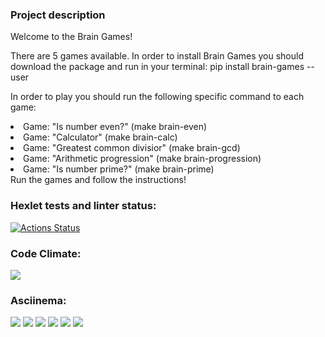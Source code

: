 ### Project description
Welcome to the Brain Games!


There are 5 games available. 
In order to install Brain Games you should download the package and run in your terminal:
pip install brain-games --user


In order to play you should run the following specific command to each game:


<li>Game: "Is number even?" (make brain-even)</li>
<li>Game: "Calculator" (make brain-calc)</li>
<li>Game: "Greatest common divisior" (make brain-gcd)</li>
<li>Game: "Arithmetic progression" (make brain-progression)</li>
<li>Game: "Is number prime?" (make brain-prime)</li>
Run the games and follow the instructions!


### Hexlet tests and linter status:
[![Actions Status](https://github.com/gravanofranchezd/python-project-49/workflows/hexlet-check/badge.svg)](https://github.com/gravanofranchezd/python-project-49/actions)


### Code Climate:
<a href="https://codeclimate.com/github/gravanofranchezd/python-project-49/maintainability"><img src="https://api.codeclimate.com/v1/badges/c319671fcf845feb0d77/maintainability" /></a>


### Asciinema:
<a href="https://asciinema.org/a/uNhgoqXU7innEsJSqV77NgcAM" target="_blank"><img src="https://asciinema.org/a/uNhgoqXU7innEsJSqV77NgcAM.svg" /></a>
<a href="https://asciinema.org/a/yygJBZfpkg4ZfCJuU3Fn7pYkf" target="_blank"><img src="https://asciinema.org/a/yygJBZfpkg4ZfCJuU3Fn7pYkf.svg" /></a>
<a href="https://asciinema.org/a/4hsksFN2N7zayMe0YOpLk8Ver" target="_blank"><img src="https://asciinema.org/a/4hsksFN2N7zayMe0YOpLk8Ver.svg" /></a>
<a href="https://asciinema.org/a/4au8fgCwQfR97X2ky13ws8VCJ" target="_blank"><img src="https://asciinema.org/a/4au8fgCwQfR97X2ky13ws8VCJ.svg" /></a>
<a href="https://asciinema.org/a/TGGx79yXMzhSZ4KgrHl1YFrtx" target="_blank"><img src="https://asciinema.org/a/TGGx79yXMzhSZ4KgrHl1YFrtx.svg" /></a>
<a href="https://asciinema.org/a/YgYpK8MVK3N0CD7scLlaUWAqE" target="_blank"><img src="https://asciinema.org/a/YgYpK8MVK3N0CD7scLlaUWAqE.svg" /></a>
